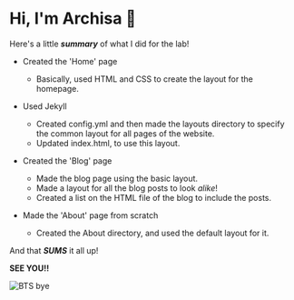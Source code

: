 # Hi, I'm Archisa 👋

Here's a little ***summary*** of what I did for the lab!

- Created the 'Home' page

  - Basically, used HTML and CSS to create the layout for the homepage. 

- Used Jekyll

  - Created config.yml and then made the layouts directory to specify the common layout for all pages of the website.
  - Updated index.html, to use this layout.

- Created the 'Blog' page
  
  - Made the blog page using the basic layout.
  - Made a layout for all the blog posts to look _alike_!
  - Created a list on the HTML file of the blog to include the posts.

- Made the 'About' page from scratch

  - Created the About directory, and used the default layout for it.


And that ***SUMS*** it all up!

**SEE YOU!!**

![BTS bye](https://media.giphy.com/media/j25R0OK14j3LWdMFN5/giphy.gif)
